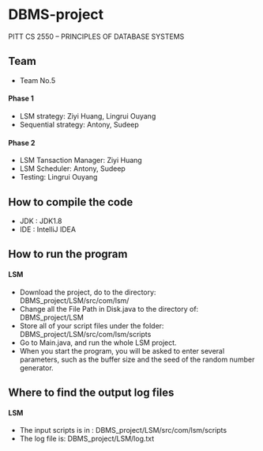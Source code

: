 # DBMS-project
PITT CS 2550 – PRINCIPLES OF DATABASE SYSTEMS

## Team 
- Team No.5
#### Phase 1
- LSM strategy: Ziyi Huang, Lingrui Ouyang
- Sequential strategy: Antony, Sudeep
#### Phase 2
- LSM Tansaction Manager: Ziyi Huang 
- LSM Scheduler: Antony, Sudeep
- Testing: Lingrui Ouyang

## How to compile the code
- JDK : JDK1.8
- IDE : IntelliJ IDEA

## How to run the program
#### LSM
- Download the project, do to the directory: DBMS_project/LSM/src/com/lsm/
- Change all the File Path in Disk.java to the directory of: DBMS_project/LSM
- Store all of your script files under the folder: DBMS_project/LSM/src/com/lsm/scripts
- Go to Main.java, and run the whole LSM project.
- When you start the program, you will be asked to enter several parameters, such as the buffer size and the seed of the random number generator.

## Where to find the output log files
#### LSM
- The input scripts is in : DBMS_project/LSM/src/com/lsm/scripts
- The log file is: DBMS_project/LSM/log.txt
